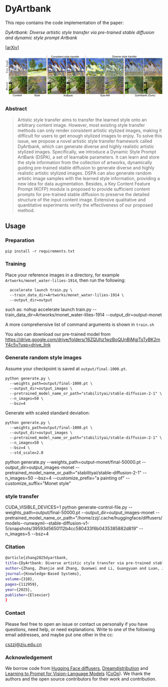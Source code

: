 # DyArtbank

This repo contains the code implementation of the paper:

*DyArtbank: Diverse artistic style transfer via pre-trained stable diffusion and dynamic style prompt Artbank*

[[arXiv](https://arxiv.org/abs/xxxx.xxxx)]

![](/images/image1.png)

### Abstract
> Artistic style transfer aims to transfer the learned style onto an arbitrary
content image. However, most existing style transfer methods
can only render consistent artistic stylized images, making it difficult
for users to get enough stylized images to enjoy. To solve this
issue, we propose a novel artistic style transfer framework called
DyArtbank, which can generate diverse and highly realistic artistic
stylized images. Specifically, we introduce a Dynamic Style Prompt
ArtBank (DSPA), a set of learnable parameters. It can learn and store
the style information from the collection of artworks, dynamically
guiding pre-trained stable diffusion to generate diverse and highly
realistic artistic stylized images. DSPA can also generate random artistic image samples
with the learned style information, providing
a new idea for data augmentation. Besides, a Key Content Feature Prompt (KCFP) module is proposed to provide sufficient content prompts for pre-trained stable diffusion to preserve the detailed structure of the input content image. Extensive
qualitative and quantitative experiments verify the effectiveness of
our proposed method.

## Usage

### Preparation
```shell
pip install -r requirements.txt
```

### Training

Place your reference images in a directory, for example `Artworks/monet_water-lilies-1914`, then run the following:

```shell
  accelerate launch train.py \
  --train_data_dir=Artworks/monet_water-lilies-1914 \
  --output_dir=output
```
such as: nohup accelerate launch train.py --train_data_dir=Artworks/monet_water-lilies-1914 --output_dir=output-monet

A more comprehensive list of command arguments is shown in `train.sh`

You also can download our pre-trained model from https://drive.google.com/drive/folders/16ZQUhz1wzBoQUnBiMgjTsTyBK2mY4c5v?usp=drive_link

### Generate random style images

Assume your checkpoint is saved at `output/final-1000.pt`.

```shell
python generate.py \
  --weights_path=output/final-1000.pt \
  --output_dir=output_images \
  --pretrained_model_name_or_path="stabilityai/stable-diffusion-2-1" \
  --n_images=50 \
  --bsz=4
```
Generate with scaled standard deviation:
```shell
python generate.py \
  --weights_path=output/final-1000.pt \
  --output_dir=output_images \
  --pretrained_model_name_or_path="stabilityai/stable-diffusion-2-1" \
  --n_images=50 \
  --bsz=4 \
  --std_scale=2.0
```

python generate.py --weights_path=output-monet/final-50000.pt --output_dir=output_images-monet --pretrained_model_name_or_path="stabilityai/stable-diffusion-2-1" --n_images=50 --bsz=4 --customize_prefix="a painting of" --customize_suffix="Monet style"

### style transfer

CUDA_VISIBLE_DEVICES=1 python generate-control-file.py --weights_path=output/final-50000.pt --output_dir=output_images-monet --pretrained_model_name_or_path="/home/zzj/.cache/huggingface/diffusers/models--runwayml--stable-diffusion-v1-5/snapshots/39593d5650112b4cc580433f6b0435385882d819" --n_images=5 --bsz=4


### Citation
   
   ```sh
  @article{zhang2025dyartbank,
  title={DyArtbank: Diverse artistic style transfer via pre-trained stable diffusion and dynamic style prompt Artbank},
  author={Zhang, Zhanjie and Zhang, Quanwei and Li, Guangyuan and Luan, Junsheng and Yang, Mengyuan and Wang, Yun and Zhao, Lei},
  journal={Knowledge-Based Systems},
  volume={310},
  pages={112959},
  year={2025},
  publisher={Elsevier}
  }
  ```



### Contact

Please feel free to open an issue or contact us personally if you have questions, need help, or need explanations. Write to one of the following email addresses, and maybe put one other in the cc:

cszzj@zju.edu.cn

### Acknowledgement

We borrow code from [Hugging Face diffusers](https://arxiv.org/abs/2312.14216), [Dreamdistribution](https://github.com/briannlongzhao/DreamDistribution) and [Learning to Prompt for Vision-Language Models](https://arxiv.org/abs/2109.01134) ([CoOp](https://github.com/KaiyangZhou/CoOp)). We thank the authors and the open source contributors for their work and contribution.

